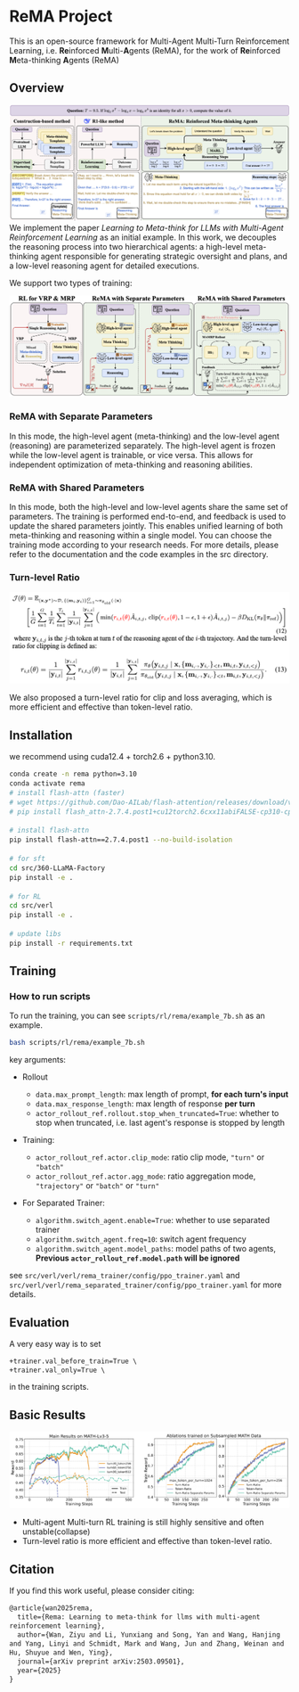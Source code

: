 # ReMA Project
This is an open-source framework for Multi-Agent Multi-Turn Reinforcement Learning, i.e. **Re**inforced **M**ulti-**A**gents (ReMA), for the work of **Re**inforced **M**eta-thinking **A**gents (ReMA)

## Overview
![ReMA](./assets/demo.png)
We implement the paper *Learning to Meta-think for LLMs with Multi-Agent Reinforcement Learning* as an initial example.
In this work, we decouples the reasoning process into two hierarchical agents: a high-level meta-thinking agent responsible for generating strategic oversight and plans, and a low-level reasoning agent for detailed executions.

We support two types of training:

![Training](./assets/train.png)

### ReMA with Separate Parameters
In this mode, the high-level agent (meta-thinking) and the low-level agent (reasoning) are parameterized separately. The high-level agent is frozen while the low-level agent is trainable, or vice versa. This allows for independent optimization of meta-thinking and reasoning abilities.

### ReMA with Shared Parameters
In this mode, both the high-level and low-level agents share the same set of parameters. The training is performed end-to-end, and feedback is used to update the shared parameters jointly. This enables unified learning of both meta-thinking and reasoning within a single model.
You can choose the training mode according to your research needs. For more details, please refer to the documentation and the code examples in the src directory.


### Turn-level Ratio 

![Turn-level Ratio](./assets/turn_ratio.png)

We also proposed a turn-level ratio for clip and loss averaging, which is more efficient and effective than token-level ratio.


## Installation
we recommend using cuda12.4 + torch2.6 + python3.10.
```bash
conda create -n rema python=3.10
conda activate rema
# install flash-attn (faster)
# wget https://github.com/Dao-AILab/flash-attention/releases/download/v2.7.4.post1/flash_attn-2.7.4.post1+cu12torch2.6cxx11abiFALSE-cp310-cp310-linux_x86_64.whl
# pip install flash_attn-2.7.4.post1+cu12torch2.6cxx11abiFALSE-cp310-cp310-linux_x86_64.whl --no-build-isolation

# install flash-attn
pip install flash-attn==2.7.4.post1 --no-build-isolation

# for sft
cd src/360-LLaMA-Factory
pip install -e .

# for RL
cd src/verl
pip install -e .

# update libs
pip install -r requirements.txt
```

## Training


### How to run scripts
To run the training, you can see `scripts/rl/rema/example_7b.sh` as an example.
```bash
bash scripts/rl/rema/example_7b.sh
```

key arguments:
- Rollout
    - `data.max_prompt_length`: max length of prompt, **for each turn's input**
    - `data.max_response_length`: max length of response **per turn**
    - `actor_rollout_ref.rollout.stop_when_truncated=True`: whether to stop when truncated, i.e. last agent's response is stopped by length

- Training:
    - `actor_rollout_ref.actor.clip_mode`: ratio clip mode, `"turn"` or `"batch"`
    - `actor_rollout_ref.actor.agg_mode`: ratio aggregation mode, `"trajectory"` or `"batch"` or `"turn"`

- For Separated Trainer:
    - `algorithm.switch_agent.enable=True`: whether to use separated trainer
    - `algorithm.switch_agent.freq=10`: switch agent frequency
    - `algorithm.switch_agent.model_paths`: model paths of two agents, **Previous `actor_rollout_ref.model.path` will be ignored**

see `src/verl/verl/rema_trainer/config/ppo_trainer.yaml` and `src/verl/verl/rema_separated_trainer/config/ppo_trainer.yaml` for more details.



## Evaluation
A very easy way is to set
```
+trainer.val_before_train=True \
+trainer.val_only=True \
```
in the training scripts.


## Basic Results
![Basic Results](./assets/results.png)
- Multi-agent Multi-turn RL training is still highly sensitive and often unstable(collapse)
- Turn-level ratio is more efficient and effective than token-level ratio.



## Citation
If you find this work useful, please consider citing:
```
@article{wan2025rema,
  title={Rema: Learning to meta-think for llms with multi-agent reinforcement learning},
  author={Wan, Ziyu and Li, Yunxiang and Song, Yan and Wang, Hanjing and Yang, Linyi and Schmidt, Mark and Wang, Jun and Zhang, Weinan and Hu, Shuyue and Wen, Ying},
  journal={arXiv preprint arXiv:2503.09501},
  year={2025}
}
```

